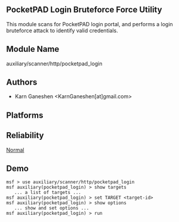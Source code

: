 ## PocketPAD Login Bruteforce Force Utility

This module scans for PocketPAD login portal, and performs a 
login bruteforce attack to identify valid credentials.


## Module Name
auxiliary/scanner/http/pocketpad_login

## Authors
* Karn Ganeshen <KarnGaneshen[at]gmail.com>





## Platforms


## Reliability
[Normal](https://github.com/rapid7/metasploit-framework/wiki/Exploit-Ranking)

## Demo

```
msf > use auxiliary/scanner/http/pocketpad_login
msf auxiliary(pocketpad_login) > show targets
   ... a list of targets ...
msf auxiliary(pocketpad_login) > set TARGET <target-id>
msf auxiliary(pocketpad_login) > show options
   ... show and set options ...
msf auxiliary(pocketpad_login) > run
```
    
    